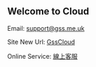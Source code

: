 ## Welcome to Cloud

Email:  support@gss.me.uk

Site New Url:  <a href="https://en.gsscloud.co.uk/" target="_blank">GssCloud</a>

Online Service:  <a href="https://tawk.to/chat/5bc3ff7008387933e5bb4d56/default" target="_blank">線上客服</a>





<script type="text/javascript">
	$(document).ready(function() {
	    
		$('a[href^="http"]').each(function() {
			$(this).attr('target', '_blank');
		});
	});
</script>
